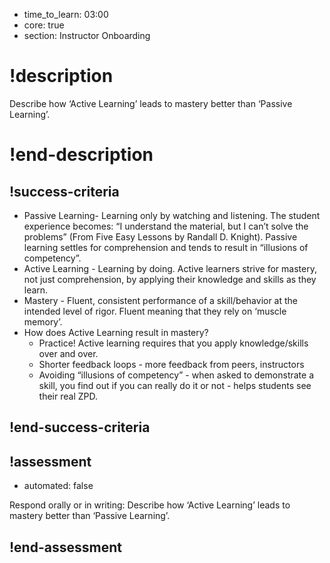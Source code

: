 - time_to_learn: 03:00
- core: true
- section: Instructor Onboarding

# !description
Describe how ‘Active Learning’ leads to mastery better than ‘Passive Learning’.
# !end-description

## !success-criteria

- Passive Learning- Learning only by watching and listening. The student experience becomes: “I understand the material, but I can’t solve the problems” (From Five Easy Lessons by Randall D. Knight). Passive learning settles for comprehension and tends to result in “illusions of competency”.
- Active Learning -  Learning by doing. Active learners strive for mastery, not just comprehension, by applying their knowledge and skills as they learn.
- Mastery - Fluent, consistent performance of a skill/behavior at the intended level of rigor. Fluent meaning that they rely on ‘muscle memory’.
- How does Active Learning result in mastery?
  - Practice! Active learning requires that you apply knowledge/skills over and over.
  - Shorter feedback loops - more feedback from peers, instructors
  - Avoiding “illusions of competency” - when asked to demonstrate a skill, you find out if you can really do it or not - helps students see their real ZPD.


## !end-success-criteria

## !assessment

- automated: false

Respond orally or in writing:
Describe how ‘Active Learning’ leads to mastery better than ‘Passive Learning’.

## !end-assessment

